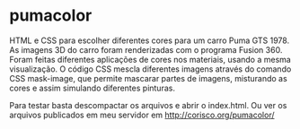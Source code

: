 # pumacolor
 HTML e CSS para escolher diferentes cores para um carro Puma GTS 1978. As imagens 3D do carro foram renderizadas com o programa Fusion 360. Foram feitas diferentes aplicações de cores nos materiais, usando a mesma visualização. O código CSS mescla diferentes imagens através do comando CSS mask-image, que permite mascarar partes de imagens, misturando as cores e assim simulando diferentes pinturas.

 Para testar basta descompactar os arquivos e abrir o index.html. Ou ver os arquivos publicados em meu servidor em http://corisco.org/pumacolor/
